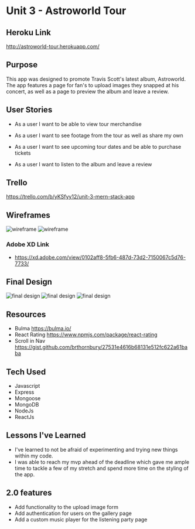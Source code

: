 # Unit 3 - Astroworld Tour 

## Heroku Link 
http://astroworld-tour.herokuapp.com/

## Purpose  
This app was designed to promote Travis Scott's latest album, Astroworld. The app features a page for fan's to upload images they snapped at his concert, as well as a page to preview the album and leave a review. 

## User Stories

- As a user I want to be able to view tour merchandise

- As a user I want to see footage from the tour as well as share my own

- As a user I want to see upcoming tour dates and be able to purchase tickets

- As a user I want to listen to the album and leave a review


## Trello 
https://trello.com/b/yKSfyy12/unit-3-mern-stack-app


## Wireframes
![wireframe](wireframe1.png)
![wireframe](wireframe2.png)

### Adobe XD Link
- https://xd.adobe.com/view/0102aff8-5fb6-487d-73d2-7150067c5d76-7733/

## Final Design

![final design](final1.png)
![final design](final2.png)
![final design](final3.png)


## Resources
- Bulma https://bulma.io/
- React Rating https://www.npmjs.com/package/react-rating
- Scroll in Nav https://gist.github.com/brthornbury/27531e4616b68131e512fc622a61baba

## Tech Used
- Javascript
- Express
- Mongoose
- MongoDB
- NodeJs
- ReactJs


## Lessons I've Learned
- I've learned to not be afraid of experimenting and trying new things within my code. 
- I was able to reach my mvp ahead of the deadline which gave me ample time to tackle a few of my stretch and spend more time on the styling of the app. 

## 2.0 features
- Add functionality to the upload image form
- Add authentication for users on the gallery page 
- Add a custom music player for the listening party page
